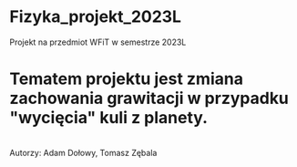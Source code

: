 # Fizyka_projekt_2023L
Projekt na przedmiot WFiT w semestrze 2023L

# Tematem projektu jest zmiana zachowania grawitacji w przypadku "wycięcia" kuli z planety.
<br>
Autorzy: Adam Dołowy, Tomasz Zębala
